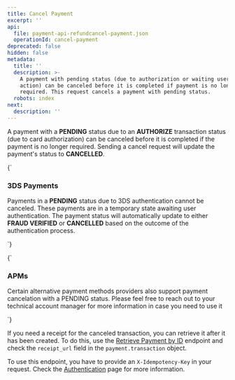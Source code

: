 ```yaml
---
title: Cancel Payment
excerpt: ''
api:
  file: payment-api-refundcancel-payment.json
  operationId: cancel-payment
deprecated: false
hidden: false
metadata:
  title: ''
  description: >-
    A payment with pending status (due to authorization or waiting user’s
    action) can be canceled before it is completed if payment is no longer
    required. This request cancels a payment with pending status.
  robots: index
next:
  description: ''
---
```

A payment with a **PENDING** status due to an **AUTHORIZE** transaction status (due to card authorization) can be canceled before it is completed if the payment is no longer required. Sending a cancel request will update the payment's status to **CANCELLED**.

<HTMLBlock>{`
<body>
  <div class="infoBlockContainer">
    <div class="verticalLine"></div>
    <div>
      <h3>3DS Payments</h3>
      <div class="contentContainer">
        <p>
          Payments in a <b>PENDING</b> status due to 3DS authentication cannot be canceled. These payments are in a temporary state awaiting user authentication. The payment status will automatically update to either <b>FRAUD VERIFIED</b> or <b>CANCELLED</b> based on the outcome of the authentication process.
        </p>
      </div>
    </div>
  </div>
</body>
`}</HTMLBlock>

<HTMLBlock>{`
<body>
  <div class="infoBlockContainer">
    <div class="verticalLine"></div>
    <div>
      <h3>APMs</h3>
      <div class="contentContainer">
        <p>
          Certain alternative payment methods providers also support payment cancelation with a PENDING status.  Please feel free to reach out to your technical account manager for more information in case you need to use it
        </p>
      </div>
    </div>
  </div>
</body>
`}</HTMLBlock>

If you need a receipt for the canceled transaction, you can retrieve it after it has been created. To do this, use the [Retrieve Payment by ID](ref:retrieve-payment-by-id) endpoint and check the `receipt_url` field in the `payment.transaction` object.

To use this endpoint, you have to provide an `X-Idempotency-Key` in your request. Check the [Authentication](ref:authentication#idempotency) page for more information.